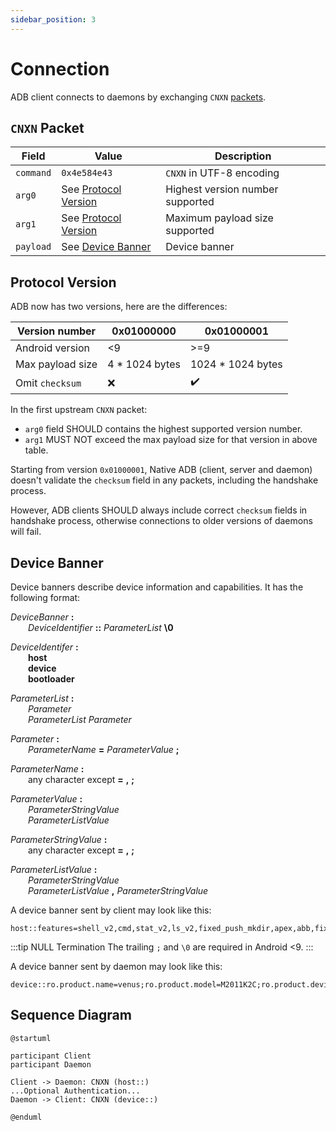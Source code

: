 ```yaml
---
sidebar_position: 3
---
```


# Connection

ADB client connects to daemons by exchanging `CNXN` [packets](./packet.md).

## `CNXN` Packet

| Field     | Value                                     | Description                      |
| --------- | ----------------------------------------- | -------------------------------- |
| `command` | `0x4e584e43`                              | `CNXN` in UTF-8 encoding         |
| `arg0`    | See [Protocol Version](#protocol-version) | Highest version number supported |
| `arg1`    | See [Protocol Version](#protocol-version) | Maximum payload size supported   |
| `payload` | See [Device Banner](#device-banner)       | Device banner                    |

## Protocol Version

ADB now has two versions, here are the differences:

| Version number   | 0x01000000     | 0x01000001         |
| ---------------- | -------------- | ------------------ |
| Android version  | <9             | >=9                |
| Max payload size | 4 * 1024 bytes | 1024 * 1024 bytes  |
| Omit `checksum`  | :x:            | :heavy_check_mark: |

In the first upstream `CNXN` packet:

* `arg0` field SHOULD contains the highest supported version number.
* `arg1` MUST NOT exceed the max payload size for that version in above table.

Starting from version `0x01000001`, Native ADB (client, server and daemon) doesn't validate the `checksum` field in any packets, including the handshake process.

However, ADB clients SHOULD always include correct `checksum` fields in handshake process, otherwise connections to older versions of daemons will fail.

## Device Banner

Device banners describe device information and capabilities. It has the following format:

*DeviceBanner* **:**<br/>
  *DeviceIdentifier* **::** *ParameterList* **\0**

*DeviceIdentifer* **:**<br/>
  **host**<br/>
  **device**<br/>
  **bootloader**

*ParameterList* **:**<br/>
  *Parameter*<br/>
  *ParameterList* *Parameter*

*Parameter* **:**<br/>
  *ParameterName* **=** *ParameterValue* **;**

*ParameterName* **:**<br/>
  any character except **=** **,** **;**

*ParameterValue* **:**<br/>
  *ParameterStringValue*<br/>
  *ParameterListValue*

*ParameterStringValue* **:**<br/>
  any character except **=** **,** **;**

*ParameterListValue* **:**<br/>
  *ParameterStringValue*<br/>
  *ParameterListValue* **,** *ParameterStringValue*

A device banner sent by client may look like this:

```text
host::features=shell_v2,cmd,stat_v2,ls_v2,fixed_push_mkdir,apex,abb,fixed_push_symlink_timestamp,abb_exec,remount_shell,track_app,sendrecv_v2,sendrecv_v2_brotli,sendrecv_v2_lz4,sendrecv_v2_zstd,sendrecv_v2_dry_run_send;\0
```

:::tip NULL Termination
The trailing `;` and `\0` are required in Android <9.
:::

A device banner sent by daemon may look like this:

```text
device::ro.product.name=venus;ro.product.model=M2011K2C;ro.product.device=venus;features=sendrecv_v2_brotli,remount_shell,sendrecv_v2,abb_exec,fixed_push_mkdir,fixed_push_symlink_timestamp,abb,shell_v2,cmd,ls_v2,apex,stat_v2
```

## Sequence Diagram

```uml
@startuml

participant Client
participant Daemon

Client -> Daemon: CNXN (host::)
...Optional Authentication...
Daemon -> Client: CNXN (device::)

@enduml
```

